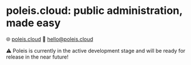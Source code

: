 # poleis.cloud: public administration, made easy

🌐 [poleis.cloud](https://poleis.cloud)
📧 [hello@poleis.cloud](mailto:hello@poleis.cloud)

⚠ Poleis is currently in the active development stage and will be ready for release in the near future!
